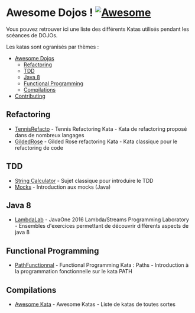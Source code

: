 Awesome Dojos ! [![Awesome](https://cdn.rawgit.com/sindresorhus/awesome/d7305f38d29fed78fa85652e3a63e154dd8e8829/media/badge.svg)](https://github.com/sindresorhus/awesome)
=============

Vous pouvez retrouver ici une liste des différents Katas utilisés pendant les scéances de DOJOs.

Les katas sont ogranisés par thèmes :

- [Awesome Dojos](#awesome-dojos)
    - [Refactoring](#refactoring)
    - [TDD](#tdd)
    - [Java 8](#java8)
    - [Functional Programming](#functional-programming)
    - [Compilations](#compilations)
- [Contributing](#contributing)

## Refactoring 
* [TennisRefacto](https://github.com/emilybache/Tennis-Refactoring-Kata) - Tennis Refactoring Kata - Kata de refactoring proposé dans de nombreux langages
* [GildedRose](https://github.com/jripault/KataGildedRose) - Gilded Rose refactoring Kata - Kata classique pour le refactoring de code

## TDD 
* [String Calculator](https://github.com/jripault/KataStringCalculator) - Sujet classique pour introduire le TDD
* [Mocks](https://github.com/jripault/KataMock) - Introduction aux mocks (Java)

## Java 8
* [LambdaLab](https://github.com/stuart-marks/LambdaHOLv2) - JavaOne 2016 Lambda/Streams Programming Laboratory - Ensembles d'exercices permettant de découvrir différents aspects de java 8

## Functional Programming
* [PathFunctionnal](https://github.com/tyrcho/path-kata) - Functional Programming Kata : Paths - Introduction à la programmation fonctionnelle sur le kata PATH

## Compilations
* [Awesome Kata](https://github.com/gamontalvo/awesome-katas) - Awesome Katas - Liste de katas de toutes sortes

